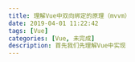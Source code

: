 ```yaml
---
title: 理解Vue中双向绑定的原理（mvvm）
date: 2019-04-01 11:22:42
tags: [Vue]
categories: [Vue, 未完成]
description: 首先我们先理解Vue中实现
---
```

